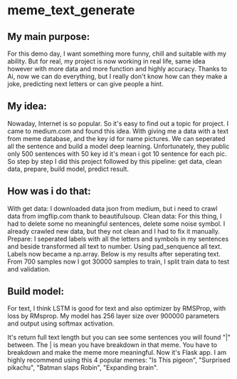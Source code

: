 # meme_text_generate
My main purpose:
---
For this demo day, I want something more funny, chill and suitable with my ability. But for real, my project is now working in real life, same idea however with more data and more function and highly accuracy.
Thanks to Ai, now we can do everything, but I really don't know how can they make a joke, predicting next letters or can give people a hint. 

My idea:
---
Nowaday, Internet is so popular. So it's easy to find out a topic for project. I came  to medium.com and found this idea.
With giving me a data with a text from meme database, and the key id for name pictures. We can seperated all the sentence and build a model deep learning.
Unfortunately, they public only 500 sentences with 50 key id it's mean i got 10 sentence for each pic. 
So step by step I did this project followed by this pipeline: get data, clean data, prepare, build model, predict result.

How was i do that:
---
With get data: I downloaded data json from medium, but i need to crawl data from imgflip.com thank to beautifulsoup.
Clean data: For this thing, I had to delete some no meaningful sentences, delete some  noise symbol. I already crawled new data, but they not clean and I had to fix it manually.
Prepare: I seperated labels with all the letters and symbols in my sentences and beside transformed all text to number. Using pad_senquence all text. Labels now became a np.array. Below is my results after seperating text. From 700 samples now I got 30000 samples to train, I split train data to test and validation.


Build model:
---
For text, I think LSTM is good for text and also optimizer by RMSProp, with loss by RMsprop. My model has 256 layer size over 900000 parameters and output using softmax activation.

It's return full text length but you can see some sentences you will found "|" between. The | is mean you have breakdown in that meme. You have to breakdown and make the meme more meaningful.
Now it's Flask app. I am highly recommend using this 4 popular memes: "Is This pigeon", "Surprised pikachu", "Batman slaps Robin", "Expanding brain".
